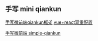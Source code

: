 ## 手写 mini qiankun

[手写微前端qiankun框架,vue+react双重配置](https://blog.csdn.net/weixin_45389051/article/details/123403887)

[手写微前端 simple-qiankun](https://juejin.cn/post/7079379620348313637)